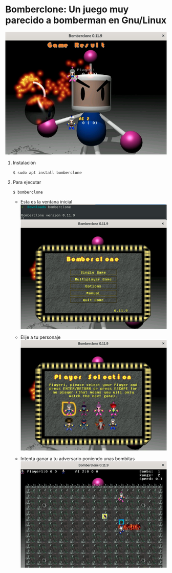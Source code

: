 # Bomberclone: Un juego muy parecido a bomberman en Gnu/Linux
  ![](./img/1.png) 
1. Instalación
   ```
   $ sudo apt install bomberclone
   ```
2. Para ejecutar
   ```
   $ bomberclone
   ```
   * Esta es la ventana inicial  
     ![](./img/2.png) 


   * Elije a tu personaje  
     ![](./img/3.png) 

 
   * Intenta ganar a tu adversario poniendo unas bombitas  
     ![](./img/4.png) 

